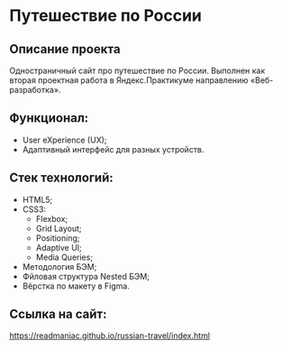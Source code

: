 # Путешествие по России

## Описание проекта

Одностраничный сайт про путешествие по России. Выполнен как вторая проектная работа в Яндекс.Практикуме направлению «Веб-разработка».

## Функционал:
- User eXperience (UX);
- Адаптивный интерфейс для разных устройств.

## Стек технологий:
- HTML5;
- CSS3:
  - Flexbox;
  - Grid Layout;
  - Positioning;
  - Adaptive UI;
  - Media Queries;
- Методология БЭМ;
- Фйловая структура Nested БЭМ;
- Вёрстка по макету в Figma.

## Ссылка на сайт:

https://readmaniac.github.io/russian-travel/index.html

